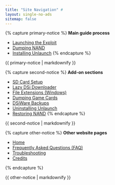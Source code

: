 ```yaml
---
title: "Site Navigation" #
layout: single-no-ads
sitemap: false
---
```


{% capture primary-notice %}
**Main guide process**

+ [Launching the Exploit](launching-the-exploit)
+ [Dumping NAND](dumping-nand)
+ [Installing Unlaunch](installing-unlaunch)
{% endcapture %}
<div class="notice--primary">{{ primary-notice | markdownify }}</div>

{% capture second-notice %}
**Add-on sections**

+ [SD Card Setup](sd-card-setup)
+ [Lazy DSi Downloader](/lazy-dsi-downloader)
+ [File Extensions (Windows)](file-extensions-%28windows%29)
+ [Dumping Game Cards](dumping-game-cards)
+ [DSiWare Backups](dsiware-backups)
+ [Uninstalling Unlaunch](uninstalling-unlaunch)
+ [Restoring NAND](restoring-nand)
{% endcapture %}
<div class="notice--info">{{ second-notice | markdownify }}</div>

{% capture other-notice %}
**Other website pages**

+ [Home](home)
+ [Frequently Asked Questions (FAQ)](faq)
+ [Troubleshooting](troubleshooting)
+ [Credits](credits)

{% endcapture %}
<div class="notice">{{ other-notice | markdownify }}</div>
